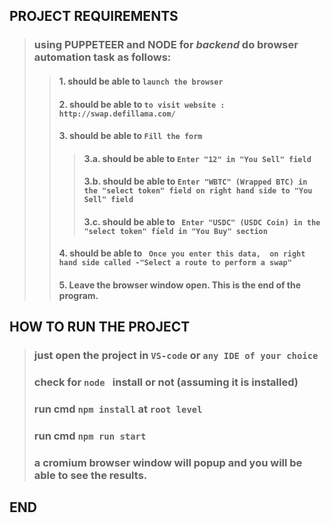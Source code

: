 ## PROJECT REQUIREMENTS
> ### using **PUPPETEER** and **NODE** for *backend* do browser automation task as follows:
> > #### 1. should be able to `launch the browser`
> > #### 2. should be able to `to visit website : http://swap.defillama.com/`
> > #### 3. should be able to ` Fill the form `
> > > #### 3.a. should be able to `Enter "12" in "You Sell" field`
> > > #### 3.b. should be able to `Enter "WBTC" (Wrapped BTC) in the "select token" field on right hand side to "You Sell" field`
> > > #### 3.c. should be able to ` Enter "USDC" (USDC Coin) in the "select token" field in "You Buy" section`
> > #### 4. should be able to ` Once you enter this data,  on right hand side called -"Select a route to perform a swap"`
> > #### 5. Leave the browser window open. This is the end of the program.


## HOW TO RUN THE PROJECT

> ### just open the project in `VS-code` or `any IDE of your choice`
> ### check for `node ` install or not (assuming it is installed)
> ### run cmd `npm install` at `root level`
> ### run cmd `npm run start`
> ### a cromium browser window will popup and you will be able to see the results.

## END
